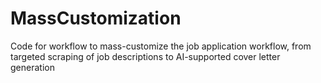 # MassCustomization
Code for workflow to mass-customize the job application workflow, from targeted scraping of job descriptions to AI-supported cover letter generation
